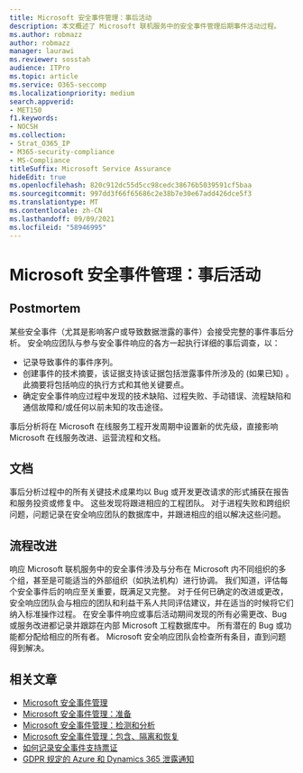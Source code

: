 ```yaml
---
title: Microsoft 安全事件管理：事后活动
description: 本文概述了 Microsoft 联机服务中的安全事件管理后期事件活动过程。
ms.author: robmazz
author: robmazz
manager: laurawi
ms.reviewer: sosstah
audience: ITPro
ms.topic: article
ms.service: O365-seccomp
ms.localizationpriority: medium
search.appverid:
- MET150
f1.keywords:
- NOCSH
ms.collection:
- Strat_O365_IP
- M365-security-compliance
- MS-Compliance
titleSuffix: Microsoft Service Assurance
hideEdit: true
ms.openlocfilehash: 820c912dc55d5cc98cedc38676b5039591cf5baa
ms.sourcegitcommit: 997dd3f66f65686c2e38b7e30e67add426dce5f3
ms.translationtype: MT
ms.contentlocale: zh-CN
ms.lasthandoff: 09/09/2021
ms.locfileid: "58946995"
---
```

# <a name="microsoft-security-incident-management-post-incident-activity"></a>Microsoft 安全事件管理：事后活动

## <a name="postmortem"></a>Postmortem

某些安全事件（尤其是影响客户或导致数据泄露的事件）会接受完整的事件事后分析。 安全响应团队与参与安全事件响应的各方一起执行详细的事后调查，以：

- 记录导致事件的事件序列。
- 创建事件的技术摘要，该证据支持该证据包括泄露事件所涉及的 (如果已知) 。 此摘要将包括响应的执行方式和其他关键要点。
- 确定安全事件响应过程中发现的技术缺陷、过程失败、手动错误、流程缺陷和通信故障和/或任何以前未知的攻击途径。

事后分析将在 Microsoft 在线服务工程开发周期中设置新的优先级，直接影响 Microsoft 在线服务改进、运营流程和文档。

## <a name="documentation"></a>文档

事后分析过程中的所有关键技术成果均以 Bug 或开发更改请求的形式捕获在报告和服务投资或修复中。 这些发现将跟进相应的工程团队。 对于进程失败和跨组织问题，问题记录在安全响应团队的数据库中，并跟进相应的组以解决这些问题。

## <a name="process-improvement"></a>流程改进

响应 Microsoft 联机服务中的安全事件涉及与分布在 Microsoft 内不同组织的多个组，甚至是可能适当的外部组织（如执法机构）进行协调。 我们知道，评估每个安全事件后的响应至关重要，既满足又完整。 对于任何已确定的改进或更改，安全响应团队会与相应的团队和利益干系人共同评估建议，并在适当的时候将它们纳入标准操作过程。 在安全事件响应或事后活动期间发现的所有必需更改、Bug 或服务改进都记录并跟踪在内部 Microsoft 工程数据库中。 所有潜在的 Bug 或功能都分配给相应的所有者。 Microsoft 安全响应团队会检查所有条目，直到问题得到解决。

## <a name="related-articles"></a>相关文章

- [Microsoft 安全事件管理](assurance-security-incident-management.md)
- [Microsoft 安全事件管理：准备](assurance-sim-preparation.md)
- [Microsoft 安全事件管理：检测和分析](assurance-sim-detection-analysis.md)
- [Microsoft 安全事件管理：包含、隔离和恢复](assurance-sim-containment-eradication-recovery.md)
- [如何记录安全事件支持票证](/azure/security/fundamentals/event-support-ticket)
- [GDPR 规定的 Azure 和 Dynamics 365 泄露通知](/compliance/regulatory/gdpr-breach-azure-dynamics)
